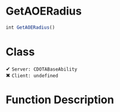 # GetAOERadius
```js
int GetAOERadius()
```
# Class
✔ `Server: CDOTABaseAbility`  
✖ `Client: undefined`  

# Function Description

